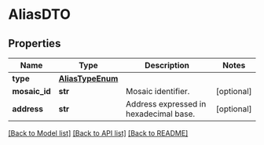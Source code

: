 # AliasDTO

## Properties
Name | Type | Description | Notes
------------ | ------------- | ------------- | -------------
**type** | [**AliasTypeEnum**](AliasTypeEnum.md) |  | 
**mosaic_id** | **str** | Mosaic identifier. | [optional] 
**address** | **str** | Address expressed in hexadecimal base. | [optional] 

[[Back to Model list]](../README.md#documentation-for-models) [[Back to API list]](../README.md#documentation-for-api-endpoints) [[Back to README]](../README.md)


